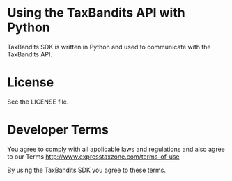 # Using the TaxBandits API with Python

TaxBandits SDK is written in Python and used to communicate with the TaxBandits API.



# License

See the LICENSE file.

# Developer Terms

You agree to comply with all applicable laws and regulations and also agree to our Terms http://www.expresstaxzone.com/terms-of-use

By using the TaxBandits SDK you agree to these terms.

